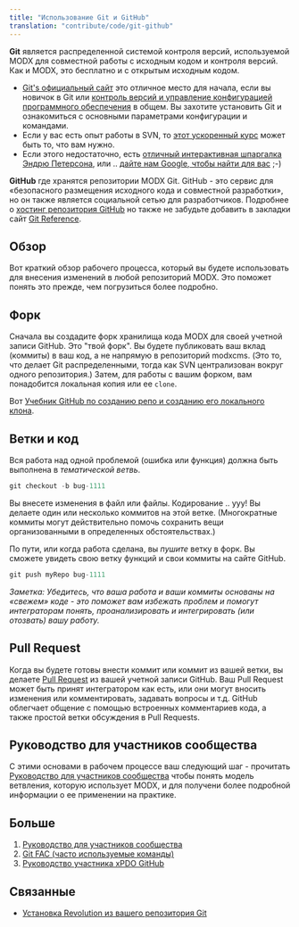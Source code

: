 ```yaml
---
title: "Использование Git и GitHub"
translation: "contribute/code/git-github"
---
```


**Git** является распределенной системой контроля версий, используемой MODX для совместной работы с исходным кодом и контроля версий. Как и MODX, это бесплатно и с открытым исходным кодом.

- [Git's официальный сайт](http://git-scm.com/) это отличное место для начала, если вы новичок в Git или [контроль версий и управление конфигурацией программного обеспечения](http://en.wikipedia.org/wiki/Revision_control) в общем. Вы захотите установить Git и ознакомиться с основными параметрами конфигурации и командами.
- Если у вас есть опыт работы в SVN, то [этот ускоренный курс](http://git.or.cz/course/svn.html) может быть то, что вам нужно.
- Если этого недостаточно, есть [отличный интерактивная шпаргалка Эндрю Петерсона](http://www.ndpsoftware.com/git-cheatsheet.html), или .. [дайте нам Google, чтобы найти для вас](http://lmgtfy.com/?q=git+svn) ;-)

**GitHub** где хранятся репозитории MODX Git. GitHub - это сервис для «безопасного размещения исходного кода и совместной разработки», но он также является социальной сетью для разработчиков.
Подробнее о [хостинг репозитория GitHub](https://github.com/features/hosting) но также не забудьте добавить в закладки сайт [Git Reference](http://gitref.org/).

## Обзор

Вот краткий обзор рабочего процесса, который вы будете использовать для внесения изменений в любой репозиторий MODX. Это поможет понять это прежде, чем погрузиться более подробно.

## Форк

Сначала вы создадите форк хранилища кода MODX для своей учетной записи GitHub. Это "твой форк". Вы будете публиковать ваш вклад (коммиты) в ваш код, а не напрямую в репозиторий modxcms. (Это то, что делает Git распределенными, тогда как SVN централизован вокруг одного репозитория.) Затем, для работы с вашим форком, вам понадобится локальная копия или ее `clone`.

Вот [Учебник GitHub по созданию репо и созданию его локального клона](http://help.github.com/fork-a-repo/).

## Ветки и код

Вся работа над одной проблемой (ошибка или функция) должна быть выполнена в _тематической ветвь_.

``` php
git checkout -b bug-1111
```

Вы внесете изменения в файл или файлы. Кодирование .. ууу! Вы делаете один или несколько коммитов на этой ветке. (Многократные коммиты могут действительно помочь сохранить вещи организованными в определенных обстоятельствах.)

По пути, или когда работа сделана, вы _пушите_ ветку в форк. Вы сможете увидеть свою ветку функций и свои коммиты на сайте GitHub.

``` php
git push myRepo bug-1111
```

_Заметка: Убедитесь, что ваша работа и ваши коммиты основаны на «свежем» коде - это поможет вам избежать проблем и помогут интеграторам понять, проанализировать и интегрировать (или отозвать) вашу работу._

## Pull Request

Когда вы будете готовы внести коммит или коммит из вашей ветки, вы делаете [Pull Request](http://help.github.com/pull-requests/) из вашей учетной записи GitHub. Ваш Pull Request может быть принят интегратором как есть, или они могут вносить изменения или комментировать, задавать вопросы и т.д. GitHub облегчает общение с помощью встроенных комментариев кода, а также простой ветки обсуждения в Pull Requests.

## Руководство для участников сообщества

С этими основами в рабочем процессе ваш следующий шаг - прочитать [Руководство для участников сообщества](/contribute/code/contributors-guide "Community Contributor's Guide") чтобы понять модель ветвления, которую использует MODX, и для получени более подробной информации о ее применении на практике.

## Больше

1. [Руководство для участников сообщества](/contribute/code/contributors-guide)
2. [Git FAC (часто используемые команды)](contribute/code/git-github/frequent-commands)
3. [Руководство участника xPDO GitHub](/contribute/code/xpdo)

## Связанные

- [Установка Revolution из вашего репозитория Git](getting-started/installation/git "Git Installation")
